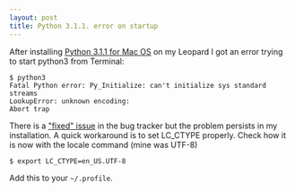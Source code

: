 ```yaml
---
layout: post
title: Python 3.1.1. error on startup
---
```

After installing <a href="http://python.org/ftp/python/3.1.1/python-3.1.1.dmg">Python 3.1.1 for Mac OS</a> on my Leopard I got an error trying to start python3 from Terminal:

    $ python3
    Fatal Python error: Py_Initialize: can't initialize sys standard streams
    LookupError: unknown encoding: 
    Abort trap

There is a <a href="http://bugs.python.org/issue6393">"fixed" issue</a> in the bug tracker but the problem persists in my installation.
A quick workaround is to set LC_CTYPE properly. Check how it is now with the locale command (mine was UTF-8)

    $ export LC_CTYPE=en_US.UTF-8

Add this to your `~/.profile`.